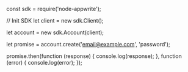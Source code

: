 const sdk = require('node-appwrite');

// Init SDK
let client = new sdk.Client();

let account = new sdk.Account(client);

let promise = account.create('email@example.com', 'password');

promise.then(function (response) {
    console.log(response);
}, function (error) {
    console.log(error);
});